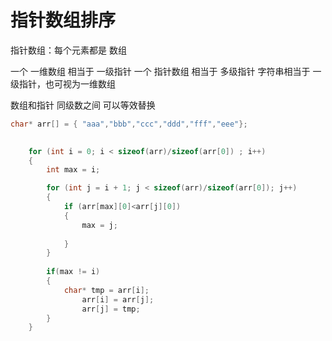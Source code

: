 # 指针数组排序

指针数组：每个元素都是 数组

一个 一维数组 相当于 一级指针
一个 指针数组 相当于 多级指针
字符串相当于 一级指针，也可视为一维数组

数组和指针 同级数之间 可以等效替换


```c
char* arr[] = { "aaa","bbb","ccc","ddd","fff","eee"};
	

	for (int i = 0; i < sizeof(arr)/sizeof(arr[0]) ; i++)
	{
        int max = i;	

		for (int j = i + 1; j < sizeof(arr)/sizeof(arr[0]); j++)
		{
			if (arr[max][0]<arr[j][0])
			{
			    max = j;
				
			}
		}
		
        if(max != i)
        {
            char* tmp = arr[i];
				arr[i] = arr[j];
				arr[j] = tmp;
        }
	}
```